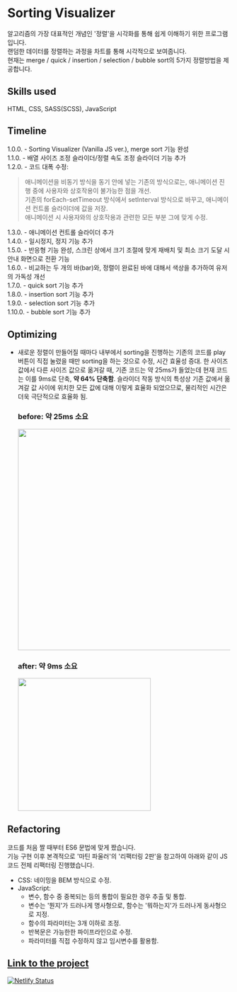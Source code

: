 # Sorting Visualizer

알고리즘의 가장 대표적인 개념인 '정렬'을 시각화를 통해 쉽게 이해하기 위한 프로그램입니다.  
랜덤한 데이터를 정렬하는 과정을 차트를 통해 시각적으로 보여줍니다.  
현재는 merge / quick / insertion / selection / bubble sort의 5가지 정렬방법을 제공합니다.  


## Skills used

HTML, CSS, SASS(SCSS), JavaScript


## Timeline

1.0.0. - Sorting Visualizer (Vanilla JS ver.), merge sort 기능 완성  
1.1.0. - 배열 사이즈 조정 슬라이더/정렬 속도 조정 슬라이더 기능 추가  
1.2.0. - 코드 대폭 수정: 
> 애니메이션을 비동기 방식을 동기 안에 넣는 기존의 방식으로는, 애니메이션 진행 중에 사용자와 상호작용이 불가능한 점을 개선.  
> 기존의 forEach-setTimeout 방식에서 setInterval 방식으로 바꾸고, 애니메이션 컨트롤 슬라이더에 값을 저장.  
> 애니메이션 시 사용자와의 상호작용과 관련한 모든 부분 그에 맞게 수정.

1.3.0. - 애니메이션 컨트롤 슬라이더 추가  
1.4.0. - 일시정지, 정지 기능 추가  
1.5.0. - 반응형 기능 완성, 스크린 상에서 크기 조절에 맞게 재배치 및 최소 크기 도달 시 안내 화면으로 전환 기능  
1.6.0. - 비교하는 두 개의 바(bar)와, 정렬이 완료된 바에 대해서 색상을 추가하여 유저의 가독성 개선  
1.7.0. - quick sort 기능 추가  
1.8.0. - insertion sort 기능 추가  
1.9.0. - selection sort 기능 추가  
1.10.0. - bubble sort 기능 추가  


## Optimizing

- 새로운 정렬이 만들어질 때마다 내부에서 sorting을 진행하는 기존의 코드를 play 버튼이 직접 눌렸을 때만 sorting을 하는 것으로 수정, 시간 효율성 증대. 한 사이즈 값에서 다른 사이즈 값으로 옮겨갈 때, 기존 코드는 약 25ms가 들었는데 현재 코드는 이를 9ms로 단축, <strong>약 64% 단축함</strong>. 슬라이더 작동 방식의 특성상 기존 값에서 옮겨갈 값 사이에 위치한 모든 값에 대해 이렇게 효율화 되었으므로, 물리적인 시간은 더욱 극단적으로 효율화 됨.  
  ### before: 약 25ms 소요
  <img src="https://user-images.githubusercontent.com/29809668/161408302-bd771fea-1385-403a-af44-2e4e5dda0946.png" width="500"/>
  
  ### after: 약 9ms 소요
  <img src="https://user-images.githubusercontent.com/29809668/161408306-552d0503-c2e5-4b00-8257-aaca133aa0a9.png" width="300"/>  


## Refactoring

코드를 처음 짤 때부터 ES6 문법에 맞게 짰습니다.  
기능 구현 이후 본격적으로 '마틴 파울러'의 '리팩터링 2판'을 참고하여 아래와 같이 JS 코드 전체 리팩터링 진행했습니다.  

- CSS: 네이밍을 BEM 방식으로 수정.
- JavaScript:
  - 변수, 함수 중 중복되는 등의 통합이 필요한 경우 추출 및 통합.
  - 변수는 '뭔지'가 드러나게 명사형으로, 함수는 '뭐하는지'가 드러나게 동사형으로 지정.
  - 함수의 파라미터는 3개 이하로 조정.
  - 반복문은 가능한한 파이프라인으로 수정.
  - 파라미터를 직접 수정하지 않고 임시변수를 활용함.


## [Link to the project](https://sorting-visualizer-jayden.netlify.app)

[![Netlify Status](https://api.netlify.com/api/v1/badges/dffa3400-1422-4f50-9f40-06f1310bbe98/deploy-status)](https://app.netlify.com/sites/sorting-visualizer-jayden/deploys)

